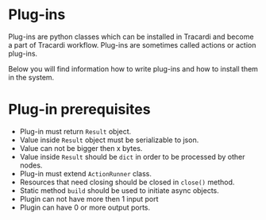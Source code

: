 # Plug-ins

Plug-ins are python classes which can be installed in Tracardi and become a part of Tracardi workflow.
Plug-ins are sometimes called actions or action plug-ins.

Below you will find information how to write plug-ins and how to install them in the system.

# Plug-in prerequisites

* Plug-in must return `Result` object. 
* Value inside `Result` object must be serializable to json.
* Value can not be bigger then x bytes.
* Value inside `Result` should be `dict` in order to be processed by other nodes.
* Plug-in must extend `ActionRunner` class.
* Resources that need closing should be closed in `close()` method.
* Static method `build` should be used to initiate async objects.
* Plugin can not have more then 1 input port
* Plugin can have 0 or more output ports.